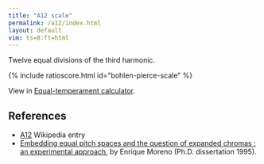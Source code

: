 ```yaml
---
title: "A12 scale"
permalink: /a12/index.html
layout: default
vim: ts=8:ft=html
---
```


Twelve equal divisions of the third harmonic.

{% include ratioscore.html id="bohlen-pierce-scale" %}
<script type="application/x-ratioscore" id="bohlen-pierce-scale">
**dtime	**ratio	**cents
*MM120	*I#71	*I#71
*	*ref:C4	*ref:C4
1	3^(0/12)	0c
1	3^(1/12)	158.5c
1	3^(2/12)	316.99c
1	3^(3/12)	475.49c
1	3^(4/12)	633.99c
1	3^(5/12)	792.48c
1	3^(6/12)	950.98c
1	3^(7/12)	1109.47c
1	3^(8/12)	1267.97c
1	3^(9/12)	1426.47c
1	3^(10/12)	1584.96c
1	3^(11/12)	1743.46c
1	3^(12/12)	1901.96c
*-	*-	*-
</script>

View in <a href="/equal-temperament/?o=3&d=12&t=120&r=C4&i=71">Equal-temperament calculator</a>.



<h2> References </h2>

<ul>
<li> <a target="_blank" href="https://en.wikipedia.org/wiki/A12_scale">A12</a>  Wikipedia entry </li>
<li> <a target="_blank" href="https://searchworks.stanford.edu/view/3105195"> Embedding equal pitch spaces and the question of expanded chromas : an experimental approach</a>, by Enrique Moreno (Ph.D. dissertation 1995). </li>
</ul>




